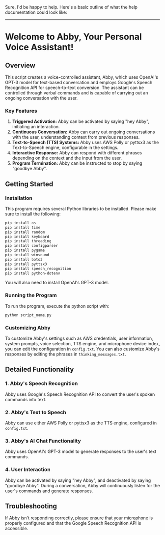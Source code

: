 Sure, I'd be happy to help. Here's a basic outline of what the help documentation could look like:

---

# Welcome to Abby, Your Personal Voice Assistant!

## Overview

This script creates a voice-controlled assistant, Abby, which uses OpenAI's GPT-3 model for text-based conversation and employs Google's Speech Recognition API for speech-to-text conversion. The assistant can be controlled through verbal commands and is capable of carrying out an ongoing conversation with the user.

### Key Features

1. **Triggered Activation:** Abby can be activated by saying "hey Abby", initiating an interaction.
2. **Continuous Conversation:** Abby can carry out ongoing conversations with the user, understanding context from previous responses.
3. **Text-to-Speech (TTS) Systems:** Abby uses AWS Polly or pyttsx3 as the Text-to-Speech engine, configurable in the settings.
4. **Interactive Response:** Abby can respond with different phrases depending on the context and the input from the user.
5. **Program Termination:** Abby can be instructed to stop by saying "goodbye Abby".

## Getting Started

### Installation

This program requires several Python libraries to be installed. Please make sure to install the following:

```sh
pip install os
pip install time
pip install random
pip install keyboard
pip install threading
pip install configparser
pip install pygame
pip install winsound
pip install boto3
pip install pyttsx3
pip install speech_recognition
pip install python-dotenv
```

You will also need to install OpenAI's GPT-3 model.

### Running the Program

To run the program, execute the python script with:

```sh
python script_name.py
```

### Customizing Abby

To customize Abby's settings such as AWS credentials, user information, system prompts, voice selection, TTS engine, and microphone device index, you can edit the configuration in `config.txt`. You can also customize Abby's responses by editing the phrases in `thinking_messages.txt`.

## Detailed Functionality

### 1. Abby's Speech Recognition

Abby uses Google's Speech Recognition API to convert the user's spoken commands into text. 

### 2. Abby's Text to Speech

Abby can use either AWS Polly or pyttsx3 as the TTS engine, configured in `config.txt`.

### 3. Abby's AI Chat Functionality

Abby uses OpenAI's GPT-3 model to generate responses to the user's text commands. 

### 4. User Interaction

Abby can be activated by saying "hey Abby", and deactivated by saying "goodbye Abby". During a conversation, Abby will continuously listen for the user's commands and generate responses.

## Troubleshooting

If Abby isn't responding correctly, please ensure that your microphone is properly configured and that the Google Speech Recognition API is accessible.